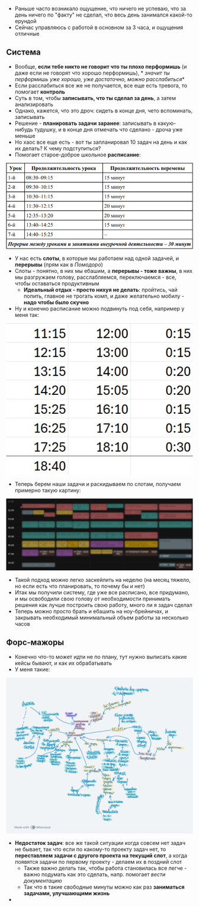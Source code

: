 - Раньше часто возникало ощущение, что ничего не успеваю, что за день ничего по "факту" не сделал, что весь день
  занимался какой-то ерундой
- Сейчас управляюсь с работой в основном за 3 часа, и ощущения отличные

## Система

- Вообще, **если тебе никто не говорит что ты плохо перформишь** (и даже если не говорят что хорошо перформишь), *
  *значит ты перформишь уже хорошо, уже достаточно, можно расслабиться**
- Если расслабиться все же не получается, все еще есть тревога, то помогает **контроль**
- Суть в том, чтобы **записывать, что ты сделал за день**, а затем анализировать
- Однако, кажется, что это дроч: сидеть в конце дня, чето вспоминать, записывать
- Решение - **планировать задачи заранее**: записывать в какую-нибудь тудушку, и в конце дня отмечать что сделано -
  дроча уже меньше
- Но хаос все еще есть - вот ты запланировал 10 задач на день и как их делать? К чему подступиться?
- Помогает старое-доброе школьное **расписание**:

<img alt="school-schedule.png" src="/templates/perf/school-schedule.png"/>

- У нас есть **слоты**, в которые мы работаем над одной задачей, и **перерывы** (прям как в _Помодоро_)
- Слоты - понятно, в них мы ебашим, а **перерывы - тоже важны**, в них мы разгружаем голову, расслабляемся, переключаемся - все, чтобы оставаться продуктивным
  - **Идеальный отдых - просто нихуя не делать**: пройтись, чай попить, главное не трогать комп, и даже желательно мобилу - **надо чтобы было скучно**
- Ну и конечно расписание можно подвинуть под себя, например у меня так:

<div class="flex justify-center">
<img class="md:w-[400px]" alt="my-schedule.png" src="/templates/perf/my-schedule.png"/>
</div>

- Теперь берем наши задачи и раскидываем по слотам, получаем примерно такую картину:

<img alt="school-schedule.png" src="/templates/perf/task-schedule.png"/>

- Такой подход можно легко заскейлить на неделю (на месяц тяжело, но если есть что планировать, то почему бы и нет)
- Итак мы получили систему, где уже все расписано, все придумано, и мы освободили свою голову от необходимости принимать
  решения как лучше построить свою работу, много ли я задач сделал
- Теперь можно просто брать и ебашить на ноу-брейничах, и закрывать необходимый минимальный объем работы за несколько
  часов

## Форс-мажоры

- Конечно что-то может идти не по плану, тут нужно выписать какие кейсы бывают, и как их обрабатывать
- У меня такие:

![](/templates/perf/force-majeure.png)

- **Недостаток задач**: все же такой ситуации когда совсем нет задач не бывает, так что если по какому-то проекту задач нет,
  то **переставляем задачи с другого проекта на текущий слот**, а когда появятся задачи по первому проекту - делаем их в поздний слот
  - Также важно делать так, чтобы работа становилась все легче - важно подумать как это сделать, напр. помогает _вести документацию_
  - Так что в такие свободные минуты можно как раз **заниматься задачами, улучшающими жизнь**
- 